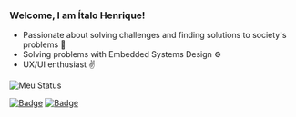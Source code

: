 <!--
**italoh623/italoh623** is a ✨ _special_ ✨ repository because its `README.md` (this file) appears on your GitHub profile.
-->

### Welcome, I am Ítalo Henrique!

- Passionate about solving challenges and finding solutions to society's problems 🤝
- Solving problems with Embedded Systems Design ⚙️
- UX/UI enthusiast ✌️

![Meu Status](https://github-readme-stats.vercel.app/api?username=italoh623&show_icons=true)

[![Badge](https://img.shields.io/badge/-@italo--leca-%231C1C1C?style=flat-square&logo=LinkedIn)](https://www.linkedin.com/in/italo-leca/) [![Badge](https://img.shields.io/badge/-italohenrique014@gmail.com-%231C1C1C?style=flat-square&logo=Gmail)](mailto:italohenrique014@gmail.com)

